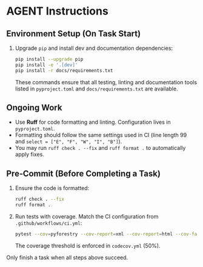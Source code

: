 # AGENT Instructions

## Environment Setup (On Task Start)
1. Upgrade `pip` and install dev and documentation dependencies:
   ```bash
   pip install --upgrade pip
   pip install -e '.[dev]'
   pip install -r docs/requirements.txt
   ```
   These commands ensure that all testing, linting and documentation tools listed in `pyproject.toml` and `docs/requirements.txt` are available.

## Ongoing Work
- Use **Ruff** for code formatting and linting. Configuration lives in `pyproject.toml`.
- Formatting should follow the same settings used in CI (line length 99 and `select = ["E", "F", "W", "I", "B"]`).
- You may run `ruff check . --fix` and `ruff format .` to automatically apply fixes.

## Pre‑Commit (Before Completing a Task)
1. Ensure the code is formatted:
   ```bash
   ruff check . --fix
   ruff format .
   ```
2. Run tests with coverage. Match the CI configuration from `.github/workflows/ci.yml`:
   ```bash
   pytest --cov=pyforestry --cov-report=xml --cov-report=html --cov-fail-under=50
   ```
   The coverage threshold is enforced in `codecov.yml` (50%).

Only finish a task when all steps above succeed.
